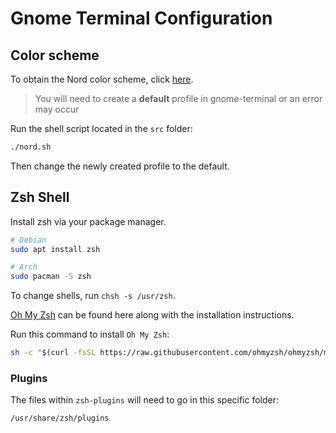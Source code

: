 # Gnome Terminal Configuration

## Color scheme

To obtain the Nord color scheme, click [here](https://github.com/arcticicestudio/nord-gnome-terminal).

> You will need to create a **default** profile in gnome-terminal or an error may occur

Run the shell script located in the `src` folder:

```bash
./nord.sh
```

Then change the newly created profile to the default.

## Zsh Shell

Install zsh via your package manager.

```bash
# Debian
sudo apt install zsh

# Arch
sudo pacman -S zsh
```

To change shells, run `chsh -s /usr/zsh`.

[Oh My Zsh](https://github.com/ohmyzsh/ohmyzsh) can be found here along with the installation instructions.

Run this command to install `Oh My Zsh`:

```bash
sh -c "$(curl -fsSL https://raw.githubusercontent.com/ohmyzsh/ohmyzsh/master/tools/install.sh)"
```

### Plugins

The files within `zsh-plugins` will need to go in this specific folder:

```bash
/usr/share/zsh/plugins
```
